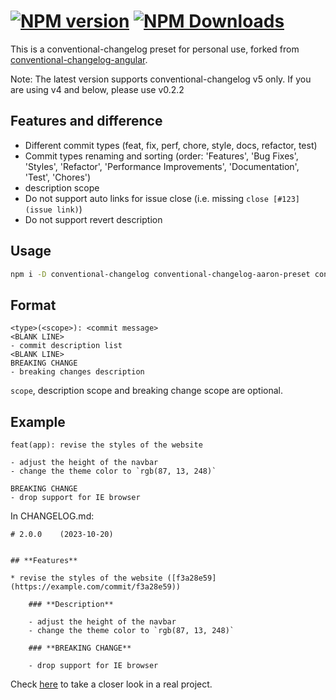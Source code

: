 # [![NPM version][npm-image]][npm-url] [![NPM Downloads][npm-download]][npm-url]

This is a conventional-changelog preset for personal use, forked from [conventional-changelog-angular]([conventional-changelog-angular](https://github.com/conventional-changelog/conventional-changelog/tree/master/packages/conventional-changelog-angular)).

Note: The latest version supports conventional-changelog v5 only. If you are using v4 and below, please use v0.2.2

## Features and difference

- Different commit types (feat, fix, perf, chore, style, docs, refactor, test)
- Commit types renaming and sorting (order: 'Features', 'Bug Fixes', 'Styles', 'Refactor', 'Performance Improvements', 'Documentation', 'Test', 'Chores')
- description scope
- Do not support auto links for issue close (i.e. missing `close [#123](issue link)`)
- Do not support revert description

## Usage

```sh
npm i -D conventional-changelog conventional-changelog-aaron-preset conventional-recommended-bump
```

## Format

```
<type>(<scope>): <commit message>
<BLANK LINE>
- commit description list
<BLANK LINE>
BREAKING CHANGE
- breaking changes description
```

`scope`, description scope and breaking change scope are optional.

## Example
```
feat(app): revise the styles of the website

- adjust the height of the navbar
- change the theme color to `rgb(87, 13, 248)`

BREAKING CHANGE
- drop support for IE browser
```
In CHANGELOG.md:
```
# 2.0.0    (2023-10-20)


## **Features**

* revise the styles of the website ([f3a28e59](https://example.com/commit/f3a28e59))

    ### **Description**
    
    - adjust the height of the navbar
    - change the theme color to `rgb(87, 13, 248)`

    ### **BREAKING CHANGE**
    
    - drop support for IE browser
```

Check [here](https://github.com/Clarkkkk/paroles/blob/main/CHANGELOG.md) to take a closer look in a real project.

[npm-url]: https://npmjs.org/package/conventional-changelog-aaron-preset
[npm-image]: https://badge.fury.io/js/conventional-changelog-aaron-preset.svg
[npm-download]: https://img.shields.io/npm/dw/conventional-changelog-aaron-preset
